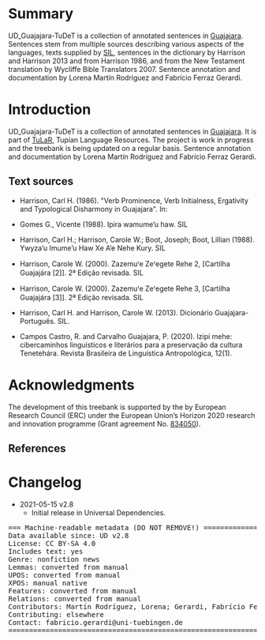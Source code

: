 

# Summary

<p>

UD_Guajajara-TuDeT is a collection of annotated sentences in <a href="https://glottolog.org/resource/languoid/id/guaj1255">Guajajara</a>. Sentences stem from multiple sources describing various aspects of the languages, texts supplied by <a href="https://www.sil.org/">SIL</a>, sentences in the dictionary by Harrison and Harrison 2013 and from Harrison 1986, and from the New Testament translation by Wycliffe Bible Translators 2007. Sentence annotation and documentation by Lorena Martín Rodríguez and Fabrício Ferraz Gerardi.



# Introduction

UD_Guajajara-TuDeT is a collection of annotated sentences in <a href="https://glottolog.org/resource/languoid/id/guaj1255">Guajajara</a>.
It is part of [TuLaR](https://tular.clld.org), Tupían Language Resources.  The project is work in progress and the treebank is being updated on a regular basis. Sentence annotation and documentation by Lorena Martín Rodríguez and Fabrício Ferraz Gerardi.


 
## Text sources

* Harrison, Carl H. (1986). "Verb Prominence, Verb Initialness, Ergativity and Typological Disharmony in Guajajara". In: 

* Gomes G., Vicente (1988). Ipira wamumeʼu haw. SIL
 
* Harrison, Carl H.; Harrison, Carole W.; Boot, Joseph; Boot, Lillian (1988). Ywyzaʼu Imumeʼu Haw Xe Aʼe Nehe Kury. SIL
 
* Harrison, Carole W. (2000). Zazemuꞌe Zeꞌegete Rehe 2, [Cartilha Guajajára [2]]. 2ª Edição revisada. SIL
 
* Harrison, Carole W. (2000). Zazemuꞌe Zeꞌegete Rehe 3, [Cartilha Guajajára [3]]. 2ª Edição revisada. SIL
 
* Harrison, Carl H. and Harrison, Carole W. (2013). Dicionário Guajajara-Português. SIL.

* Campos Castro, R. and Carvalho Guajajara, P. (2020). Izipi mehe: cibercaminhos linguísticos e literários para a preservação da cultura Tenetehára. Revista Brasileira de Linguística Antropológica, 12(1).


# Acknowledgments

The development of this treebank is supported by the by European Research Council (ERC) under the European Union’s Horizon 2020 research and innovation programme (Grant agreement No. [834050](https://uni-tuebingen.de/fakultaeten/philosophische-fakultaet/fachbereiche/neuphilologie/seminar-fuer-sprachwissenschaft/arbeitsbereiche/allg-sprachwissenschaft/projekte/crosslingference/)).

## References

 

# Changelog

* 2021-05-15 v2.8
  * Initial release in Universal Dependencies.


<pre>
=== Machine-readable metadata (DO NOT REMOVE!) ================================
Data available since: UD v2.8
License: CC BY-SA 4.0
Includes text: yes
Genre: nonfiction news
Lemmas: converted from manual
UPOS: converted from manual
XPOS: manual native
Features: converted from manual
Relations: converted from manual
Contributors: Martín Rodríguez, Lorena; Gerardi, Fabrício Ferraz
Contributing: elsewhere
Contact: fabricio.gerardi@uni-tuebingen.de
===============================================================================
</pre>

